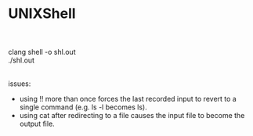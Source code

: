 # UNIXShell</br></br>

clang shell -o shl.out</br>
./shl.out</br> </br>

issues:<br>
 - using !! more than once forces the last recorded input to revert to a single command (e.g. ls -l becomes ls).</br>
 - using cat after redirecting to a file causes the input file to become the output file.</br>

